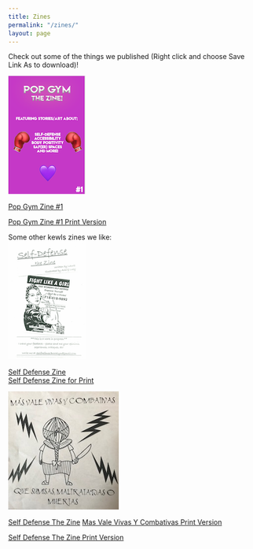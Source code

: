 ```yaml
---
title: Zines
permalink: "/zines/"
layout: page
---
```


Check out some of the things we published (Right click and choose Save Link As to download)!

![Pop Gym Zine 1](/assets/zine.png)

[Pop Gym Zine #1](../assets/zinesit.pdf "Pop Gym Zine #1")

[Pop Gym Zine #1 Print Version](../assets/zineprint.pdf "Pop Gym Zine #1 for Print")

<div class="header">
    Some other kewls zines we like:
</div> 
<div class="wrapper">
    <div class="left">
	    <img src="/assets/wsdzine.png" alt="Self Defense, The Zine">
       
<a href="https://ln.sync.com/dl/608a08ff0/wj8zdimj-byf3dk7v-m7umfuk8-kt458kiw">Self Defense Zine</a><br>
<a href="../assets/blob/WSDZine.pdf">Self Defense Zine for Print</a> 
    </div>
    <div class="right">
        ![Mas Vale Vivas Y Combativas](/assets/fanzineaf.JPG)
    </div>  	       
</div>


[Self Defense The Zine](https://ln.sync.com/dl/608a08ff0/wj8zdimj-byf3dk7v-m7umfuk8-kt458kiw "Self Defense Zine") 
[Mas Vale Vivas Y Combativas Print Version](../assets/FanzineAF.pdf "Mas Vale Vivas Y Combativas For Print")

[Self Defense The Zine Print Version](../assets/WSDZine.pdf "Self Defense Zine for Print")


